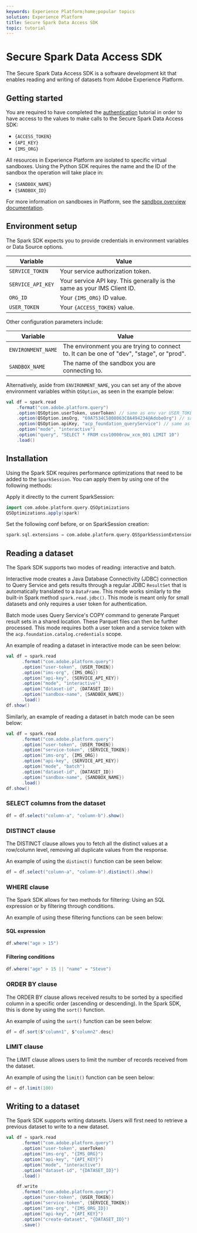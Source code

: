 ```yaml
---
keywords: Experience Platform;home;popular topics
solution: Experience Platform
title: Secure Spark Data Access SDK
topic: tutorial
---
```


# Secure Spark Data Access SDK

The Secure Spark Data Access SDK is a software development kit that enables reading and writing of datasets from Adobe Experience Platform.

## Getting started

You are required to have completed the [authentication](../../tutorials/authentication.md) tutorial in order to have access to the values to make calls to the Secure Spark Data Access SDK:

- `{ACCESS_TOKEN}`
- `{API_KEY}`
- `{IMS_ORG}`

All resources in Experience Platform are isolated to specific virtual sandboxes. Using the Python SDK requires the name and the ID of the sandbox the operation will take place in:

- `{SANDBOX_NAME}`
- `{SANDBOX_ID}`

For more information on sandboxes in Platform, see the [sandbox overview documentation](../../sandboxes/home.md). 

## Environment setup

The Spark SDK expects you to provide credentials in environment variables or Data Source options.

| Variable | Value |
| -------- | ----- | 
| `SERVICE_TOKEN` | Your service authorization token. |
| `SERVICE_API_KEY` | Your service API key. This generally is the same as your IMS Client ID. |
| `ORG_ID` | Your `{IMS_ORG}` ID value. |
| `USER_TOKEN` | Your `{ACCESS_TOKEN}` value. |

Other configuration parameters include:

| Variable | Value |
| -------- | ----- |
| `ENVIRONMENT_NAME` | The environment you are trying to connect to. It can be one of "dev", "stage", or "prod". |
| `SANDBOX_NAME` | The name of the sandbox you are connecting to. |

Alternatively, aside from `ENVIRONMENT_NAME`, you can set any of the above environment variables within `QSOption`, as seen in the example below:

```scala
val df = spark.read
    .format("com.adobe.platform.query")
    .option(QSOption.userToken, userToken) // same as env var USER_TOKEN
    .option(QSOption.imsOrg, "69A7534C5808063C0A494234@AdobeOrg") // same as env var ORG_ID
    .option(QSOption.apiKey, "acp_foundation_queryService") // same as env var SERVICE_API_KEY
    .option("mode", "interactive")
    .option("query", "SELECT * FROM csv10000row_xcm_001 LIMIT 10")
    .load()
```

## Installation

Using the Spark SDK requires performance optimizations that need to be added to the `SparkSession`. You can apply them by using one of the following methods:

Apply it directly to the current SparkSession:

```scala
import com.adobe.platform.query.QSOptimizations
QSOptimizations.apply(spark)
```

Set the following conf before, or on SparkSession creation:

```scala
spark.sql.extensions = com.adobe.platform.query.QSSparkSessionExtensions
```

## Reading a dataset

The Spark SDK supports two modes of reading: interactive and batch.

Interactive mode creates a Java Database Connectivity (JDBC) connection to Query Service and gets results through a regular JDBC `ResultSet` that is automatically translated to a `DataFrame`. This mode works similarly to the built-in Spark method `spark.read.jdbc()`. This mode is meant only for small datasets and only requires a user token for authentication.

Batch mode uses Query Service's COPY command to generate Parquet result sets in a shared location. These Parquet files can then be further processed. This mode requires both a user token and a service token with the `acp.foundation.catalog.credentials` scope.

An example of reading a dataset in interactive mode can be seen below:

```scala
val df = spark.read
      .format("com.adobe.platform.query")
      .option("user-token", {USER_TOKEN})
      .option("ims-org", {IMS_ORG})
      .option("api-key", {SERVICE_API_KEY})
      .option("mode", "interactive")
      .option("dataset-id", {DATASET_ID})
      .option("sandbox-name", {SANDBOX_NAME})
      .load()
df.show()
```

Similarly, an example of reading a dataset in batch mode can be seen below:

```scala
val df = spark.read
      .format("com.adobe.platform.query")
      .option("user-token", {USER_TOKEN})
      .option("service-token", {SERVICE_TOKEN})
      .option("ims-org", {IMS_ORG})
      .option("api-key", {SERVICE_API_KEY})
      .option("mode", "batch")
      .option("dataset-id", {DATASET_ID})
      .option("sandbox-name", {SANDBOX_NAME})
      .load()
df.show()
```

### SELECT columns from the dataset

```scala
df = df.select("column-a", "column-b").show()
```

### DISTINCT clause

The DISTINCT clause allows you to fetch all the distinct values at a row/column level, removing all duplicate values from the response.

An example of using the `distinct()` function can be seen below:

```scala
df = df.select("column-a", "column-b").distinct().show()
```

### WHERE clause

The Spark SDK allows for two methods for filtering: Using an SQL expression or by filtering through conditions.

An example of using these filtering functions can be seen below:

#### SQL expression

```scala
df.where("age > 15")
```

#### Filtering conditions

```scala
df.where("age" > 15 || "name" = "Steve")
```

### ORDER BY clause

The ORDER BY clause allows received results to be sorted by a specified column in a specific order (ascending or descending). In the Spark SDK, this is done by using the `sort()` function.

An example of using the `sort()` function can be seen below:

```scala
df = df.sort($"column1", $"column2".desc)
```

### LIMIT clause

The LIMIT clause allows users to limit the number of records received from the dataset.

An example of using the `limit()` function can be seen below:

```scala
df = df.limit(100)
```

## Writing to a dataset

The Spark SDK supports writing datasets. Users will first need to retrieve a previous dataset to write to a new dataset.

```scala
val df = spark.read
      .format("com.adobe.platform.query")
      .option("user-token", userToken)
      .option("ims-org", "{IMS_ORG}")
      .option("api-key", "{API_KEY}")
      .option("mode", "interactive")
      .option("dataset-id", "{DATASET_ID}")
      .load()

    df.write
      .format("com.adobe.platform.query")
      .option("user-token", {USER_TOKEN})
      .option("service-token", {SERVICE_TOKEN})
      .option("ims-org", "{IMS_ORG_ID})
      .option("api-key", "{API_KEY}")
      .option("create-dataset", "{DATASET_ID}")
      .save()
```